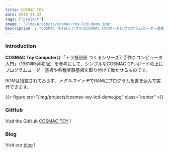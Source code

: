 ```yaml
---
title: COSMAC TOY
date: 2018-11-22
tags: ["project"]
image : "/img/projects/cosmac-toy-lcd-demo.jpg"
Description  : "COSMAC TOYはシンプルなCOSMAC CPUボードにプログラムローダー基板や各種実験基板を取り付けて動かせるものです。"
---
```


### Introduction

**COSMAC Toy Computer**は「トラ技別冊 つくるシリーズ7 手作りコンピュータ入門」（1981年5月初版）を参考にして、シンプルなCOSMAC CPUボードの上にプログラムローダー基板や各種実験基板を取り付けて動かせるものです。

ROMは搭載されておらず、*トグルスイッチ*でRAMにプログラムを書き込んで実行できます。

{{< figure src="/img/projects/cosmac-toy-lcd-demo.jpg" class="center" >}}

### GitHub

Visit the GitHub [COSMAC TOY](https://github.com/kanpapa/cosmac_toy) !

### Blog

Visit our [blog](https://kanpapa.com/category/cosmac-toy) !

